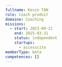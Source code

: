 ```yaml
---
fullname: Kevin TAN
role: Coach produit
domaine: Coaching
missions:
  - start: 2023-09-21
    end: 2025-03-31
    status: independent
    startups:
      - accesscite
memberType: beta
competences: []
---
```

